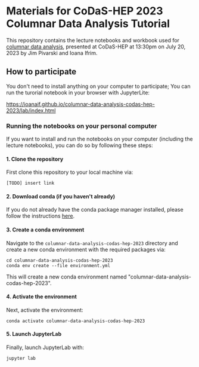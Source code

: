 # Materials for CoDaS-HEP 2023 Columnar Data Analysis Tutorial

This repository contains the lecture notebooks and workbook used for [columnar data analysis](https://indico.cern.ch/event/1151367/timetable/#41-columnar-data-analysis), presented at CoDaS-HEP at 13:30pm on July 20, 2023 by Jim Pivarski and Ioana Ifrim.


## How to participate 


You don't need to install anything on your computer to participate; You can run the turorial notebook in your browser with JupyterLite:

https://ioanaif.github.io/columnar-data-analysis-codas-hep-2023/lab/index.html


### Running the notebooks on your personal computer

If you want to install and run the notebooks on your computer (including the lecture notebooks), you can do so by following these steps:


#### 1. Clone the repository

First clone this repository to your local machine via:

```
[TODO] insert link 
```

#### 2. Download conda (if you haven't already)

If you do not already have the conda package manager installed, please follow the instructions [here](https://docs.conda.io/en/latest/miniconda.html).



#### 3. Create a conda environment

Navigate to the  ``columnar-data-analysis-codas-hep-2023`` directory and create a new conda environment with the required
packages via:

```terminal
cd columnar-data-analysis-codas-hep-2023
conda env create --file environment.yml
```

This will create a new conda environment named "columnar-data-analysis-codas-hep-2023".

#### 4. Activate the environment

Next, activate the environment:

```
conda activate columnar-data-analysis-codas-hep-2023
```

#### 5. Launch JupyterLab

Finally, launch JupyterLab with:

```
jupyter lab
```
